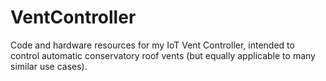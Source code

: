 # VentController
Code and hardware resources for my IoT Vent Controller, intended to control automatic conservatory roof vents (but equally applicable to many similar use cases).
